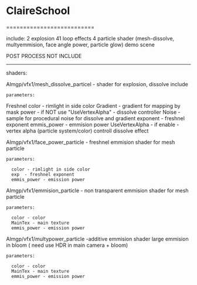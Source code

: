 # ClaireSchool
==========================

include:
2 explosion 
41 loop effects
4 particle shader (mesh-dissolve, multyemmision, face angle power, particle glow)
demo scene

POST PROCESS NOT INCLUDE


---------------------

shaders:


 Almgp/vfx1/mesh_dissolve_particel  - shader for explosion, dissolve include

	parameters:

 Freshnel color - rimlight in side color
 Gradient - gradient for mapping by mask
 power - if NOT use "UseVertexAlpha" - dissolve controller 
 Noise  - sample for procedural noise for dissolve and gradient
 exponent - freshnel exponent
 emmis_power - emmision power
 UseVertexAlpha - if enable -vertex alpha (particle system/color) controll dissolve effect



 Almgp/vfx1/face_power_particle  - freshnel emmision shader for mesh particle

	parameters: 

 	  color - rimlight in side color
	  exp  - freshnel exponent
	  emmis_power - emission power






 Almgp/vfx1/emmision_particle  - non transparent emmision shader for mesh particle

	parameters: 

 	  color - color
	  MainTex - main texture	  
	  emmis_power - emission power






 Almgp/vfx1/multypower_particle  -additive emmision shader large emmision in bloom ( need use HDR in main camera + bloom)

	parameters: 

 	  color - color
	  MainTex - main texture	  
	  emmis_power - emission power
